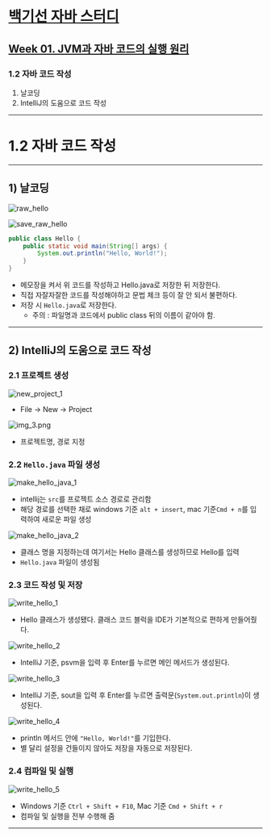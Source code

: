 # <a href = "../README.md" target="_blank">백기선 자바 스터디</a>
## <a href="README.md" target="_blank">Week 01. JVM과 자바 코드의 실행 원리</a>
### 1.2 자바 코드 작성
1) 날코딩
2) IntelliJ의 도움으로 코드 작성

---

# 1.2 자바 코드 작성

---

## 1) 날코딩

![raw_hello](img/raw_hello.png)

![save_raw_hello](img/save_raw_hello.png)
```java
public class Hello {
    public static void main(String[] args) {
        System.out.println("Hello, World!");
    }
}
```
- 메모장을 켜서 위 코드를 작성하고 Hello.java로 저장한 뒤 저장한다.
- 직접 자잘자잘한 코드를 작성해야하고 문법 체크 등이 잘 안 되서 불편하다.
- 저장 시 `Hello.java`로 저장한다.
  - 주의 : 파일명과 코드에서 public class 뒤의 이름이 같아야 함.

---

## 2) IntelliJ의 도움으로 코드 작성

### 2.1 프로젝트 생성

![new_project_1](img/new_project_1.png)
- File -> New -> Project

![img_3.png](img/new_project_2.png)

- 프로젝트명, 경로 지정

### 2.2 `Hello.java` 파일 생성

![make_hello_java_1](img/make_hello_java_1.png)

- intellij는 `src`를 프로젝트 소스 경로로 관리함
- 해당 경로를 선택한 채로 windows 기준 `alt + insert`, mac 기준`Cmd + n`를 입력하여 새로운 파일 생성


![make_hello_java_2](img/make_hello_java_2.png)

- 클래스 명을 지정하는데 여기서는 Hello 클래스를 생성하므로 Hello를 입력
- `Hello.java` 파일이 생성됨

### 2.3 코드 작성 및 저장
![write_hello_1](img/write_hello_1.png)
- Hello 클래스가 생성됐다. 클래스 코드 블럭을 IDE가 기본적으로 편하게 만들어줬다.

![write_hello_2](img/write_hello_2.png)
- IntelliJ 기준, psvm을 입력 후 Enter를 누르면 메인 메서드가 생성된다.

![write_hello_3](img/write_hello_3.png)
- IntelliJ 기준, sout을 입력 후 Enter를 누르면 출력문(`System.out.println`)이 생성된다.

![write_hello_4](img/write_hello_4.png)
- println 메서드 안에 `"Hello, World!"`를 기입한다.
- 별 달리 설정을 건들이지 않아도 저장을 자동으로 저장된다.

### 2.4 컴파일 및 실행
![write_hello_5](img/write_hello_5.png)
- Windows 기준 `Ctrl + Shift + F10`, Mac 기준 `Cmd + Shift + r`
- 컴파일 및 실행을 전부 수행해 줌

---
